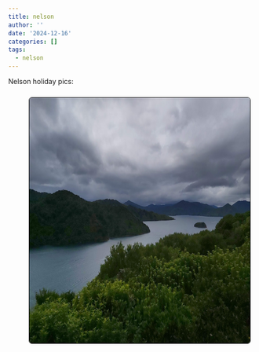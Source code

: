 ```yaml
---
title: nelson
author: ''
date: '2024-12-16'
categories: []
tags:
  - nelson
---
```


<link rel="stylesheet" href="styles.css" />


<body>

<p>

Nelson holiday pics:

</p>

<center>
<img style="float: right; margin: 10px 10px 15px 15px;border-radius: 6px;border: 1.0px solid black;" src="images/nelson.jpg" width="450" height="500"/>
</center>

</body>
</head>
</html>


